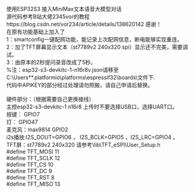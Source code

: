 使用ESP32S3 接入MiniMax文本语音大模型对话\
源代码参考B站大佬2345vor的教程https://blog.csdn.net/vor234/article/details/138620142  感谢！\
在原有功能基础上加入了\
1：smartconfig一键配网功能，能记录上次配网信息，断电能够实现重连。\
2：加了TFT屏幕显示文本（st7789v2 240x320 spi）显示还不完美，需要调试。\
3：由原本的2秒提问录音改成了5秒。\
%注：esp32-s3-devkitc-1-n16r8v.json请移至C:\Users\**\.platformio\platforms\espressif32\boards\文件下. \
     代码中APIKEY的部分经过处理请勿照搬，请自己申请后替换。\
\
硬件部分：（根据需要自己更换接线）\
主控esp32-s3-devkitc-1 n16r8 上传时不要选择USB口，选择UART口。\
按键： GPIO7\
灯：  GPIO47\
麦克风：max9814 GPIO2 \
i2s播放:I2S_DOUT=GPIO6 ， I2S_BCLK=GPIO5  ，I2S_LRC=GPIO4  。\
TFT屏：st7789v2 240x320 请参考\lib\TFT_eSPI\User_Setup.h\
#define TFT_MOSI 11\
#define TFT_SCLK 12\
#define TFT_CS   10  \
#define TFT_DC    9  \
#define TFT_RST   8 \
#define TFT_MISO 13 

